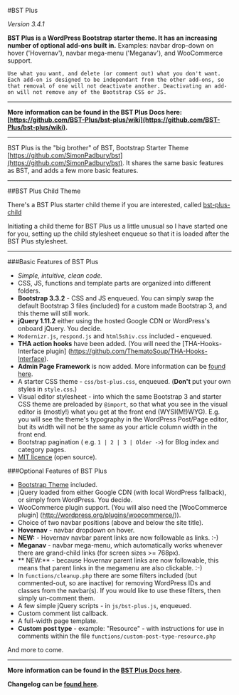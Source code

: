 #BST Plus

*Version 3.4.1*

**BST Plus is a WordPress Bootstrap starter theme. It has an increasing number of optional add-ons built in.** Examples: navbar drop-down on hover ('Hovernav'), navbar mega-menu ('Meganav'), and WooCommerce support. 

`Use what you want, and delete (or comment out) what you don't want. Each add-on is designed to be independant from the other add-ons, so that removal of one will not deactivate another. Deactivating an add-on will not remove any of the Bootstrap CSS or JS.`

-----

**More information can be found in the BST Plus Docs here: [https://github.com/BST-Plus/bst-plus/wiki](https://github.com/BST-Plus/bst-plus/wiki).**

-----

BST Plus is the "big brother" of BST, Bootstrap Starter Theme [https://github.com/SimonPadbury/bst](https://github.com/SimonPadbury/bst). It shares the same basic features as BST, and adds a few more basic features.

-----

##BST Plus Child Theme

There's a BST Plus starter child theme if you are interested, called [bst-plus-child](https://github.com/SimonPadbury/bst-plus-child)

Initiating a child theme for BST Plus us a little unusual so I have started one for you, setting up the child stylesheet enqueue so that it is loaded after the BST Plus stylesheet.

-----

###Basic Features of BST Plus

* *Simple, intuitive, clean code.*
* CSS, JS, functions and template parts are organized into different folders.
* **Bootstrap 3.3.2** - CSS and JS enqueued. You can simply swap the default Bootstrap 3 files (included) for a custom made Bootstrap 3, and this theme will still work.
* **jQuery 1.11.2** either using the hosted Google CDN or WordPress's onboard jQuery. You decide.
* `Modernizr.js`, `respond.js` and `html5shiv.css` included - enqueued.
* **THA action hooks** have been added. (You will need the [THA-Hooks-Interface plugin] (https://github.com/ThematoSoup/THA-Hooks-Interface).
* **Admin Page Framework** is now added. More information can be [found here](https://github.com/michaeluno/admin-page-framework).
* A starter CSS theme - `css/bst-plus.css`, enqueued. (**Don't** put your own styles in `style.css`.)
* Visual editor stylesheet - into which the same Bootstrap 3 and starter CSS theme are preloaded by `@import`, so that what you see in the visual editor is (mostly!) what you get at the front end (WYSI(M!)WYG). E.g. you will see the theme's typography in the WordPress Post/Page editor, but its width will not be the same as your article column width in the front end.
* Bootstrap pagination ( e.g. `1 | 2 | 3 | Older ->`) for Blog index and category pages.
* [MIT licence](http://opensource.org/licenses/MIT) (open source).

###Optional Features of BST Plus

* [Bootstrap Theme](http://getbootstrap.com/examples/theme/) included.
* jQuery loaded from either Google CDN (with local WordPress fallback), or simply from WordPress. You decide.
* WooCommerce plugin support. (You will also need the [WooCommerce plugin] (http://wordpress.org/plugins/woocommerce/)).
* Choice of two navbar positions (above and below the site title).
* **Hovernav** - navbar dropdown on hover.
* **NEW:** - Hovernav navbar parent links are now followable as links. :-)
* **Meganav** - navbar mega-menu, which automatically works whenever there are grand-child links (for screen sizes >= 768px).
* ** NEW:** - because Hovernav parent links are now followable, this means that parent links in the megamenu are also clickable. :-)
* In `functions/cleanup.php` there are some filters included (but commented-out, so are inactive) for removing WordPress IDs and classes from the navbar(s). If you would like to use these filters, then simply un-comment them.
* A few simple jQuery scripts - in `js/bst-plus.js`, enqueued.
* Custom comment list callback.
* A full-width page template.
* **Custom post type** - example: "Resource" - with instructions for use in comments within the file `functions/custom-post-type-resource.php`

And more to come.

-----

**More information can be found in the [BST Plus Docs here](https://github.com/BST-Plus/bst-plus/wiki).**

**Changelog can be [found here](https://github.com/BST-Plus/BST-Plus/wiki/02-Changelog).**

